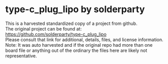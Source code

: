 
# type-c_plug_lipo by solderparty  
This is a harvested standardized copy of a project from github.  
The original project can be found at:  
https://github.com/solderparty/type-c_plug_lipo  
Please consult that link for additional, details, files, and license information.  
Note: It was auto harvested and if the original repo had more than one board file or anything out of the ordinary the files here are likely not representative.  
    